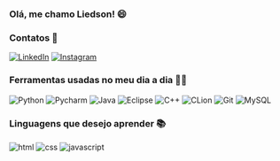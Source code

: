 ### Olá, me chamo Liedson! 😄

### Contatos 📱
[![LinkedIn](https://img.shields.io/badge/LinkedIn-0077B5?style=for-the-badge&logo=linkedin&logoColor=white)](https://www.linkedin.com/in/liedson-augusto-0b10b8215/)
[![Instagram](https://img.shields.io/badge/Instagram-E4405F?style=for-the-badge&logo=instagram&logoColor=white)](https://www.instagram.com/_liedaug/)

### Ferramentas usadas no meu dia a dia 👨‍💻
<div style="display: inline_block">
  <img align="center" alt="Python" src="https://img.shields.io/badge/Python-3776AB?style=for-the-badge&logo=python&logoColor=white" />
  <img align="center" alt="Pycharm" src="https://img.shields.io/badge/PyCharm-000000.svg?&style=for-the-badge&logo=PyCharm&logoColor=white" />
  <img align="center" alt="Java" src="https://img.shields.io/badge/Java-ED8B00?style=for-the-badge&logo=java&logoColor=white" />
  <img align="center" alt="Eclipse" src="https://img.shields.io/badge/Eclipse-2C2255?style=for-the-badge&logo=eclipse&logoColor=white" />
  <img align="center" alt="C++" src="https://img.shields.io/badge/C%2B%2B-00599C?style=for-the-badge&logo=c%2B%2B&logoColor=white" />
  <img align="center" alt="CLion" src="https://img.shields.io/badge/CLion-000000?style=for-the-badge&logo=clion&logoColor=white" />
  <img align="center" alt="Git" src="https://img.shields.io/badge/git-%23F05033.svg?style=for-the-badge&logo=git&logoColor=white">
  <img align="center" alt="MySQL" src="https://img.shields.io/badge/MySQL-00000F?style=for-the-badge&logo=mysql&logoColor=white">
</div>

### Linguagens que desejo aprender 📚
<div style="display: inline_block">
  <img align="center" alt="html" src="https://img.shields.io/badge/HTML-239120?style=for-the-badge&logo=html5&logoColor=white" />
  <img align="center" alt="css" src="https://img.shields.io/badge/CSS-239120?&style=for-the-badge&logo=css3&logoColor=white" />
  <img align="center" alt="javascript" src="https://img.shields.io/badge/JavaScript-323330?style=for-the-badge&logo=javascript&logoColor=F7DF1E" />
</div><br/>
